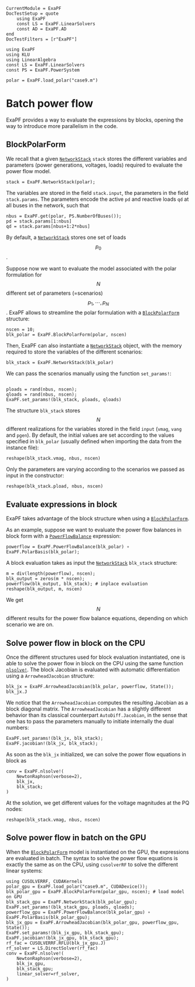 ```@meta
CurrentModule = ExaPF
DocTestSetup = quote
    using ExaPF
    const LS = ExaPF.LinearSolvers
    const AD = ExaPF.AD
end
DocTestFilters = [r"ExaPF"]
```

```@setup batch_pf
using ExaPF
using KLU
using LinearAlgebra
const LS = ExaPF.LinearSolvers
const PS = ExaPF.PowerSystem

polar = ExaPF.load_polar("case9.m")
```


# Batch power flow

ExaPF provides a way to evaluate the expressions by blocks,
opening the way to introduce more parallelism in the code.

## BlockPolarForm

We recall that a given [`NetworkStack`](@ref) `stack` stores the different
variables and parameters (power generations, voltages, loads) required to
evaluate the power flow model.
```@example batch_pf
stack = ExaPF.NetworkStack(polar);

```
The variables are stored in the field `stack.input`, the parameters
in the field `stack.params`. The parameters encode the active `pd` and
reactive loads `qd` at all buses in the network, such that
```@example batch_pf
nbus = ExaPF.get(polar, PS.NumberOfBuses());
pd = stack.params[1:nbus]
qd = stack.params[nbus+1:2*nbus]

```
By default, a [`NetworkStack`](@ref) stores one set of loads $$p_0$$.

Suppose now we want to evaluate the model associated with the polar
formulation for $$N$$ different set of parameters (=scenarios) $$p_1, \cdots, p_N$$.
ExaPF allows to streamline the polar formulation with a [`BlockPolarForm`](@ref)
structure:
```@example batch_pf
nscen = 10;
blk_polar = ExaPF.BlockPolarForm(polar, nscen)

```
Then, ExaPF can also instantiate a [`NetworkStack`](@ref)
object, with the memory required to store the variables of
the different scenarios:
```@example batch_pf
blk_stack = ExaPF.NetworkStack(blk_polar)

```
We can pass the scenarios manually using the function
`set_params!`:
```@example batch_pf

ploads = rand(nbus, nscen);
qloads = rand(nbus, nscen);
ExaPF.set_params!(blk_stack, ploads, qloads)

```
The structure `blk_stack` stores
$$N$$ different realizations for the variables stored in the field `input`
(`vmag`, `vang` and `pgen`).
By default, the initial values are set according to the values
specified in `blk_polar` (usually defined when importing the data from the instance file):
```@example batch_pf
reshape(blk_stack.vmag, nbus, nscen)
```
Only the parameters are varying according to the scenarios we passed as input
in the constructor:
```@example batch_pf
reshape(blk_stack.pload, nbus, nscen)
```


## Evaluate expressions in block

ExaPF takes advantage of the block structure when using a [`BlockPolarForm`](@ref).

As an example, suppose we want to evaluate the power flow
balances in block form with a [`PowerFlowBalance`](@ref) expression:
```@example batch_pf
powerflow = ExaPF.PowerFlowBalance(blk_polar) ∘ ExaPF.PolarBasis(blk_polar);

```
A block evaluation takes as input the [`NetworkStack`](@ref) `blk_stack` structure:
```@example batch_pf
m = div(length(powerflow), nscen);
blk_output = zeros(m * nscen);
powerflow(blk_output, blk_stack); # inplace evaluation
reshape(blk_output, m, nscen)

```
We get $$N$$ different results for the power flow balance equations,
depending on which scenario we are on.


## Solve power flow in block on the CPU
Once the different structures used for block evaluation instantiated,
one is able to solve the power flow in block on the CPU using
the same function [`nlsolve!`](@ref). The block Jacobian is evaluated
with automatic differentiation using a `ArrowheadJacobian` structure:
```@example batch_pf
blk_jx = ExaPF.ArrowheadJacobian(blk_polar, powerflow, State());
blk_jx.J
```
We notice that the `ArrowheadJacobian` computes the resulting Jacobian
as a block diagonal matrix. The `ArrowheadJacobian` has a slightly
different behavior than its classical counterpart `AutoDiff.Jacobian`,
in the sense that one has to pass the parameters manually to initiate internally the
dual numbers:
```@example batch_pf
ExaPF.set_params!(blk_jx, blk_stack);
ExaPF.jacobian!(blk_jx, blk_stack);

```
As soon as the `blk_jx` initialized, we can solve the power flow
equations in block as
```@example batch_pf
conv = ExaPF.nlsolve!(
    NewtonRaphson(verbose=2),
    blk_jx,
    blk_stack;
)
```
At the solution, we get different values for the voltage magnitudes
at the PQ nodes:
```@example batch_pf
reshape(blk_stack.vmag, nbus, nscen)
```

## Solve power flow in batch on the GPU

When the [`BlockPolarForm`](@ref) model is instantiated on the GPU,
the expressions are evaluated in batch.
The syntax to solve the power flow equations is exactly the same as on the
CPU, using `cusolverRF` to solve the different linear systems:
```@example batch_pf
using CUSOLVERRF, CUDAKernels
polar_gpu = ExaPF.load_polar("case9.m", CUDADevice());
blk_polar_gpu = ExaPF.BlockPolarForm(polar_gpu, nscen); # load model on GPU
blk_stack_gpu = ExaPF.NetworkStack(blk_polar_gpu);
ExaPF.set_params!(blk_stack_gpu, ploads, qloads);
powerflow_gpu = ExaPF.PowerFlowBalance(blk_polar_gpu) ∘ ExaPF.PolarBasis(blk_polar_gpu);
blk_jx_gpu = ExaPF.ArrowheadJacobian(blk_polar_gpu, powerflow_gpu, State());
ExaPF.set_params!(blk_jx_gpu, blk_stack_gpu);
ExaPF.jacobian!(blk_jx_gpu, blk_stack_gpu);
rf_fac = CUSOLVERRF.RFLU(blk_jx_gpu.J)
rf_solver = LS.DirectSolver(rf_fac)
conv = ExaPF.nlsolve!(
    NewtonRaphson(verbose=2),
    blk_jx_gpu,
    blk_stack_gpu;
    linear_solver=rf_solver,
)

```
